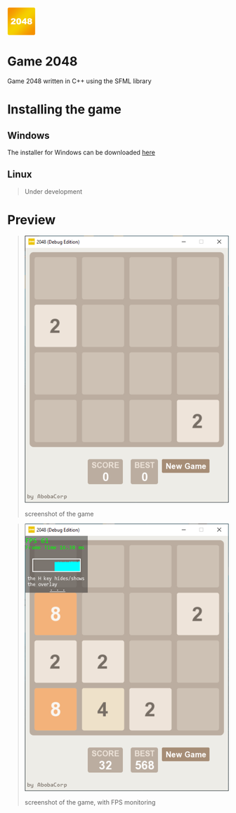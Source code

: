 <img src=/img/icon.png width=64>
<h1>Game 2048 </h1>
Game 2048 written in C++ using the SFML library

# Installing the game
## Windows
The installer for Windows can be downloaded [here](/setup/)

## Linux
> Under development

# Preview
> ![](/img/1.png)
> 
> screenshot of the game

> ![](/img/2.png)
> 
> screenshot of the game, with FPS monitoring

